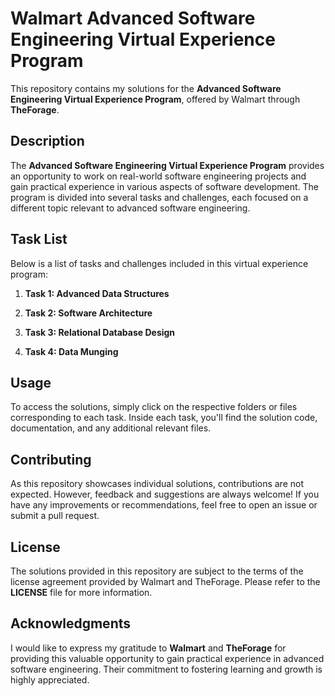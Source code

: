 
# Walmart Advanced Software Engineering Virtual Experience Program

This repository contains my solutions for the **Advanced Software Engineering Virtual Experience Program**, offered by Walmart through **TheForage**.

## Description

The **Advanced Software Engineering Virtual Experience Program** provides an opportunity to work on real-world software engineering projects and gain practical experience in various aspects of software development. The program is divided into several tasks and challenges, each focused on a different topic relevant to advanced software engineering.

## Task List

Below is a list of tasks and challenges included in this virtual experience program:

1. **Task 1: Advanced Data Structures**  


2. **Task 2: Software Architecture**  


3. **Task 3: Relational Database Design**  
 

4. **Task 4: Data Munging**  


 
## Usage

To access the solutions, simply click on the respective folders or files corresponding to each task. Inside each task, you'll find the solution code, documentation, and any additional relevant files.

## Contributing

As this repository showcases individual solutions, contributions are not expected. However, feedback and suggestions are always welcome! If you have any improvements or recommendations, feel free to open an issue or submit a pull request.

## License

The solutions provided in this repository are subject to the terms of the license agreement provided by Walmart and TheForage. Please refer to the **LICENSE** file for more information.

## Acknowledgments

I would like to express my gratitude to **Walmart** and **TheForage** for providing this valuable opportunity to gain practical experience in advanced software engineering. Their commitment to fostering learning and growth is highly appreciated.
